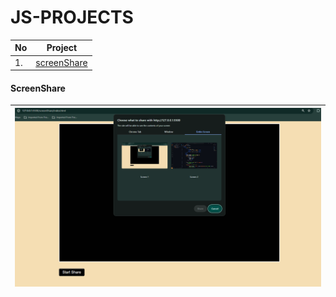 # JS-PROJECTS
| No|Project|
|---|---|
|1.|[screenShare](./screenShare/index.html)|

#### ScreenShare
|![screenShare](./src/screenShare.png)|
|---|